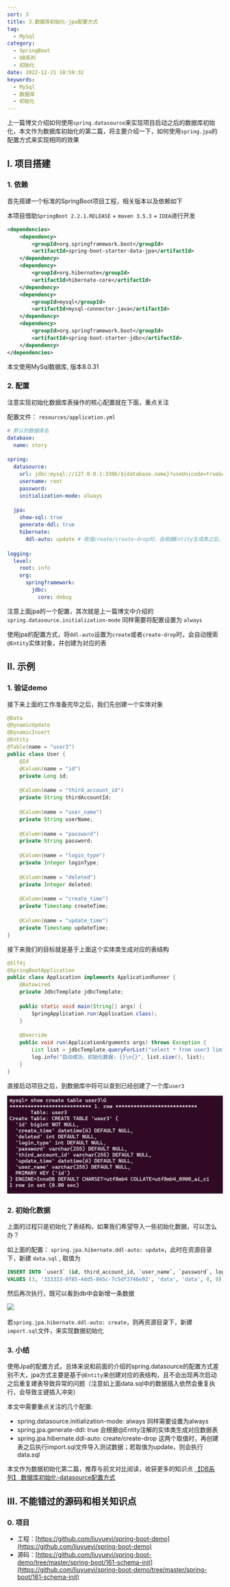 ```yaml
---
sort: 3
title: 3.数据库初始化-jpa配置方式
tag:
  - MySql
category:
  - SpringBoot
  - DB系列
  - 初始化
date: 2022-12-21 10:59:32
keywords:
  - MySql
  - 数据库
  - 初始化
---
```


上一篇博文介绍如何使用`spring.datasource`来实现项目启动之后的数据库初始化，本文作为数据库初始化的第二篇，将主要介绍一下，如何使用`spring.jpa`的配置方式来实现相同的效果

<!-- more -->

## I. 项目搭建

### 1. 依赖

首先搭建一个标准的SpringBoot项目工程，相关版本以及依赖如下

本项目借助`SpringBoot 2.2.1.RELEASE` + `maven 3.5.3` + `IDEA`进行开发


```xml
<dependencies>
    <dependency>
        <groupId>org.springframework.boot</groupId>
        <artifactId>spring-boot-starter-data-jpa</artifactId>
    </dependency>
    <dependency>
        <groupId>org.hibernate</groupId>
        <artifactId>hibernate-core</artifactId>
    </dependency>
    <dependency>
        <groupId>mysql</groupId>
        <artifactId>mysql-connector-java</artifactId>
    </dependency>
    <dependency>
        <groupId>org.springframework.boot</groupId>
        <artifactId>spring-boot-starter-jdbc</artifactId>
    </dependency>
</dependencies>
```

本文使用MySql数据库, 版本8.0.31


### 2. 配置

注意实现初始化数据库表操作的核心配置就在下面，重点关注

配置文件： `resources/application.yml`

```yml
# 默认的数据库名
database:
  name: story

spring:
  datasource:
    url: jdbc:mysql://127.0.0.1:3306/${database.name}?useUnicode=true&characterEncoding=UTF-8&useSSL=false&serverTimezone=Asia/Shanghai
    username: root
    password:
    initialization-mode: always

  jpa:
    show-sql: true
    generate-ddl: true
    hibernate:
      ddl-auto: update # 取值create/create-drop时，会根据Entity生成表之后，再使用import.sql文件导入初始化数据; 为update时，则执行的是 data.sql 

logging:
  level:
    root: info
    org:
      springframework:
        jdbc:
          core: debug
```

注意上面jpa的一个配置，其次就是上一篇博文中介绍的 `spring.datasource.initialization-mode` 同样需要将配置设置为 `always`


使用jpa的配置方式，将`ddl-auto`设置为`create`或者`create-drop`时，会自动搜索`@Entity`实体对象，并创建为对应的表



## II. 示例

### 1. 验证demo

接下来上面的工作准备完毕之后，我们先创建一个实体对象

```java
@Data
@DynamicUpdate
@DynamicInsert
@Entity
@Table(name = "user3")
public class User {
    @Id
    @Column(name = "id")
    private Long id;

    @Column(name = "third_account_id")
    private String thirdAccountId;

    @Column(name = "user_name")
    private String userName;

    @Column(name = "password")
    private String password;

    @Column(name = "login_type")
    private Integer loginType;

    @Column(name = "deleted")
    private Integer deleted;

    @Column(name = "create_time")
    private Timestamp createTime;

    @Column(name = "update_time")
    private Timestamp updateTime;
}
```

接下来我们的目标就是基于上面这个实体类生成对应的表结构

```java
@Slf4j
@SpringBootApplication
public class Application implements ApplicationRunner {
    @Autowired
    private JdbcTemplate jdbcTemplate;

    public static void main(String[] args) {
        SpringApplication.run(Application.class);
    }

    @Override
    public void run(ApplicationArguments args) throws Exception {
        List list = jdbcTemplate.queryForList("select * from user3 limit 2");
        log.info("启动成功，初始化数据: {}\n{}", list.size(), list);
    }
}
```

直接启动项目之后，到数据库中将可以查到已经创建了一个库`user3`

![](/imgs/221221/01.jpg)


### 2. 初始化数据

上面的过程只是初始化了表结构，如果我们希望导入一些初始化数据，可以怎么办？

如上面的配置： `spring.jpa.hibernate.ddl-auto: update`，此时在资源目录下，新建 `data.sql` , 取值为

```sql
INSERT INTO `user3` (id, third_account_id, `user_name`, `password`, login_type, deleted)
VALUES (3, '333333-0f85-4dd5-845c-7c5df3746e92', 'data', 'data', 0, 0);
```

然后再次执行，既可以看到db中会新增一条数据

![](/spring-blog/imgs/221221/02.jpg)


若`spring.jpa.hibernate.ddl-auto: create`，则再资源目录下，新建`import.sql`文件，来实现数据初始化


### 3. 小结

使用Jpa的配置方式，总体来说和前面的介绍的spring.datasource的配置方式差别不大，jpa方式主要是基于`@Entity`来创建对应的表结构，且不会出现再次启动之后重复建表导致异常的问题（注意如上面data.sql中的数据插入依然会重复执行，会导致主键插入冲突）

本文中需要重点关注的几个配置:

- spring.datasource.initialization-mode: always 同样需要设置为always
- spring.jpa.generate-ddl: true 会根据@Entity注解的实体类生成对应数据表
- spring.jpa.hibernate.ddl-auto: create/create-drop 这两个取值时，再创建表之后执行import.sql文件导入测试数据；若取值为update，则会执行data.sql


本文作为数据初始化第二篇，推荐与前文对比阅读，收获更多的知识点 [【DB系列】 数据库初始化-datasource配置方式](https://spring.hhui.top/spring-blog/2022/12/21/221221-SpringBoot%E7%B3%BB%E5%88%97%E4%B9%8B%E6%95%B0%E6%8D%AE%E5%BA%93%E5%88%9D%E5%A7%8B%E5%8C%96-datasource%E9%85%8D%E7%BD%AE%E6%96%B9%E5%BC%8F/)


## III. 不能错过的源码和相关知识点

### 0. 项目

- 工程：[https://github.com/liuyueyi/spring-boot-demo](https://github.com/liuyueyi/spring-boot-demo)
- 源码：[https://github.com/liuyueyi/spring-boot-demo/tree/master/spring-boot/161-schema-init](https://github.com/liuyueyi/spring-boot-demo/tree/master/spring-boot/161-schema-init)
